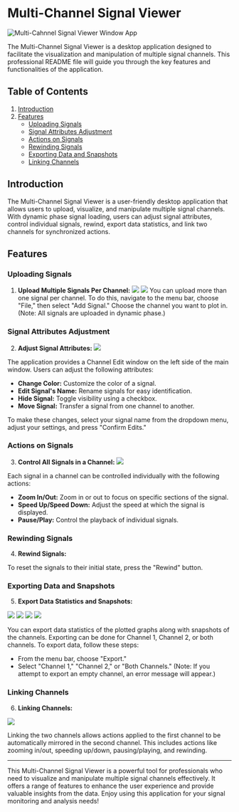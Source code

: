 # Multi-Channel Signal Viewer

![Multi-Cahnnel Signal Viewer Window App](images/Screenshot.png)


The Multi-Channel Signal Viewer is a desktop application designed to facilitate the visualization and manipulation of multiple signal channels. This professional README file will guide you through the key features and functionalities of the application.

## Table of Contents

1. [Introduction](#introduction)
2. [Features](#features)
   - [Uploading Signals](#uploading-signals)
   - [Signal Attributes Adjustment](#signal-attributes-adjustment)
   - [Actions on Signals](#actions-on-signals)
   - [Rewinding Signals](#rewinding-signals)
   - [Exporting Data and Snapshots](#exporting-data-and-snapshots)
   - [Linking Channels](#linking-channels)

## Introduction

The Multi-Channel Signal Viewer is a user-friendly desktop application that allows users to upload, visualize, and manipulate multiple signal channels. With dynamic phase signal loading, users can adjust signal attributes, control individual signals, rewind, export data statistics, and link two channels for synchronized actions.

## Features

### Uploading Signals


1. **Upload Multiple Signals Per Channel:** 
![](images/Screenshot1.png)
![](images/Screenshot3.png)
You can upload more than one signal per channel. To do this, navigate to the menu bar, choose "File," then select "Add Signal." Choose the channel you want to plot in. (Note: All signals are uploaded in dynamic phase.)

### Signal Attributes Adjustment

2. **Adjust Signal Attributes:** 
![](images/Screenshot4.png)

The application provides a Channel Edit window on the left side of the main window. Users can adjust the following attributes:
   - **Change Color:** Customize the color of a signal.
   - **Edit Signal's Name:** Rename signals for easy identification.
   - **Hide Signal:** Toggle visibility using a checkbox.
   - **Move Signal:** Transfer a signal from one channel to another.
   
   To make these changes, select your signal name from the dropdown menu, adjust your settings, and press "Confirm Edits."

### Actions on Signals

3. **Control All Signals in a Channel:** 
![](images/Screenshot5.png)

Each signal in a channel can be controlled individually with the following actions:
   - **Zoom In/Out:** Zoom in or out to focus on specific sections of the signal.
   - **Speed Up/Speed Down:** Adjust the speed at which the signal is displayed.
   - **Pause/Play:** Control the playback of individual signals.

### Rewinding Signals

4. **Rewind Signals:**

 To reset the signals to their initial state, press the "Rewind" button.

### Exporting Data and Snapshots

5. **Export Data Statistics and Snapshots:** 

![](images/Screenshot7.png)
![](images/Screenshot8.png)
![](images/Screenshot9.png)
![](images/Screenshot10.png)

You can export data statistics of the plotted graphs along with snapshots of the channels. Exporting can be done for Channel 1, Channel 2, or both channels. To export data, follow these steps:
   - From the menu bar, choose "Export."
   - Select "Channel 1," "Channel 2," or "Both Channels." (Note: If you attempt to export an empty channel, an error message will appear.)

### Linking Channels

6. **Linking Channels:**

![](images/Screenshot6.png)

Linking the two channels allows actions applied to the first channel to be automatically mirrored in the second channel. This includes actions like zooming in/out, speeding up/down, pausing/playing, and rewinding.


---------------
This Multi-Channel Signal Viewer is a powerful tool for professionals who need to visualize and manipulate multiple signal channels effectively. It offers a range of features to enhance the user experience and provide valuable insights from the data. Enjoy using this application for your signal monitoring and analysis needs!